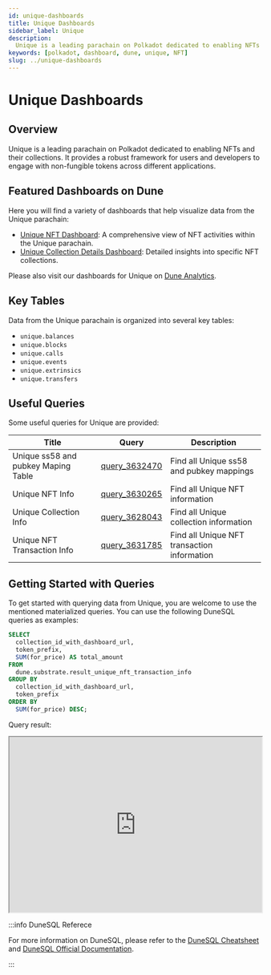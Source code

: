 ```yaml
---
id: unique-dashboards
title: Unique Dashboards
sidebar_label: Unique
description:
  Unique is a leading parachain on Polkadot dedicated to enabling NFTs and their collections.
keywords: [polkadot, dashboard, dune, unique, NFT]
slug: ../unique-dashboards
---
```


# Unique Dashboards

## Overview

Unique is a leading parachain on Polkadot dedicated to enabling NFTs and their collections. It
provides a robust framework for users and developers to engage with non-fungible tokens across
different applications.

## Featured Dashboards on Dune

Here you will find a variety of dashboards that help visualize data from the Unique parachain:

- [Unique NFT Dashboard](https://dune.com/substrate/unique-nft-dashboard): A comprehensive view of
  NFT activities within the Unique parachain.
- [Unique Collection Details Dashboard](https://dune.com/substrate/unique-collection-details):
  Detailed insights into specific NFT collections.

Please also visit our dashboards for Unique on
[Dune Analytics](https://dune.com/discover/content/relevant?q=title:Unique%20author:substrate).

## Key Tables

Data from the Unique parachain is organized into several key tables:

- `unique.balances`
- `unique.blocks`
- `unique.calls`
- `unique.events`
- `unique.extrinsics`
- `unique.transfers`

## Useful Queries

Some useful queries for Unique are provided:

| Title                               | Query                                             | Description                                 |
| ----------------------------------- | ------------------------------------------------- | ------------------------------------------- |
| Unique ss58 and pubkey Maping Table | [query_3632470](https://dune.com/queries/3632470) | Find all Unique ss58 and pubkey mappings    |
| Unique NFT Info                     | [query_3630265](https://dune.com/queries/3630265) | Find all Unique NFT information             |
| Unique Collection Info              | [query_3628043](https://dune.com/queries/3628043) | Find all Unique collection information      |
| Unique NFT Transaction Info         | [query_3631785](https://dune.com/queries/3631785) | Find all Unique NFT transaction information |

## Getting Started with Queries

To get started with querying data from Unique, you are welcome to use the mentioned materialized
queries. You can use the following DuneSQL queries as examples:

```sql title="Unique Top Collections by Total Sales Amount" showLineNumbers
SELECT
  collection_id_with_dashboard_url,
  token_prefix,
  SUM(for_price) AS total_amount
FROM
  dune.substrate.result_unique_nft_transaction_info
GROUP BY
  collection_id_with_dashboard_url,
  token_prefix
ORDER BY
  SUM(for_price) DESC;
```

Query result:

<iframe src="https://dune.com/embeds/3632384/6118455/c4199fa9-3227-4688-90f1-81f0fc60db31" height="350" width="100%"></iframe>

:::info DuneSQL Referece

For more information on DuneSQL, please refer to the [DuneSQL Cheatsheet](../dunesql-cheatsheet.md)
and
[DuneSQL Official Documentation](https://docs.dune.com/query-engine/Functions-and-operators/index).

:::
